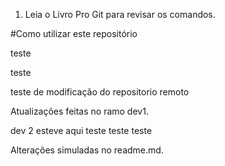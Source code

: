 1. Leia o Livro Pro Git para revisar os comandos.

#Como utilizar este repositório 

teste

teste

teste de modificação do repositorio remoto



Atualizações feitas no ramo dev1.

dev 2 esteve aqui teste teste teste


Alterações simuladas no readme.md.
